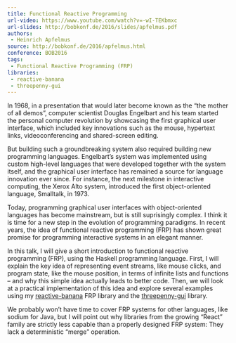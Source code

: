 ```yaml
---
title: Functional Reactive Programming
url-video: https://www.youtube.com/watch?v=-wI-TEKbmxc
url-slides: http://bobkonf.de/2016/slides/apfelmus.pdf
authors:
 - Heinrich Apfelmus
source: http://bobkonf.de/2016/apfelmus.html
conference: BOB2016
tags:
 - Functional Reactive Programming (FRP)
libraries:
 - reactive-banana
 - threepenny-gui
---
```


In 1968, in a presentation that would later become known as the “the mother of all demos”, computer scientist Douglas Engelbart and his team started the personal computer revolution by showcasing the first graphical user interface, which included key innovations such as the mouse, hypertext links, videoconferencing and shared-screen editing.

But building such a groundbreaking system also required building new programming languages. Engelbart’s system was implemented using custom high-level languages that were developed together with the system itself, and the graphical user interface has remained a source for language innovation ever since. For instance, the next milestone in interactive computing, the Xerox Alto system, introduced the first object-oriented language, Smalltalk, in 1973.

Today, programming graphical user interfaces with object-oriented languages has become mainstream, but is still suprisingly complex. I think it is time for a new step in the evolution of programming paradigms. In recent years, the idea of functional reactive programming (FRP) has shown great promise for programming interactive systems in an elegant manner.

In this talk, I will give a short introduction to functional reactive programming (FRP), using the Haskell programming language. First, I will explain the key idea of representing event streams, like mouse clicks, and program state, like the mouse position, in terms of infinite lists and functions – and why this simple idea actually leads to better code. Then, we will look at a practical implementation of this idea and explore several examples using my [reactive-banana](https://wiki.haskell.org/Reactive-banana) FRP library and the [threepenny-gui](https://wiki.haskell.org/Threepenny-gui) library.

We probably won’t have time to cover FRP systems for other languages, like sodium for Java, but I will point out why libraries from the growing “React” family are strictly less capable than a properly designed FRP system: They lack a deterministic “merge” operation.
